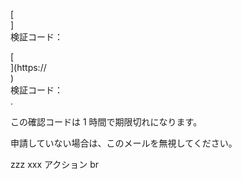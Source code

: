 [<br host>]<br action>検証コード：<br code>

[<br host>](https://<br host>)<br action>検証コード：<br code>.

この確認コードは 1 時間で期限切れになります。

申請していない場合は、このメールを無視してください。


zzz
xxx
アクション
br